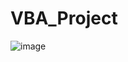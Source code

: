 # VBA_Project
![image](https://user-images.githubusercontent.com/80245865/139188377-7d808f8a-10e1-4872-9fac-ee5ee62dab66.png)

